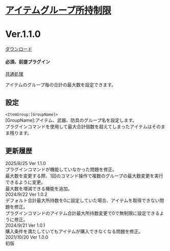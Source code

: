 # [アイテムグループ所持制限](https://raw.githubusercontent.com/nuun888/MZ/master/NUUN_GroupMaxItems.js)
# Ver.1.1.0
[ダウンロード](https://raw.githubusercontent.com/nuun888/MZ/master/NUUN_GroupMaxItems.js)
#### 必須、前提プラグイン
[共通処理](https://github.com/nuun888/MZ/blob/master/README/Base.md)  

アイテムのグループ毎の合計の最大数を設定できます。  

## 設定
`<ItemGroup:[GroupName]>`   
[GroupName]:アイテム、武器、防具のグループ名を設定します。  
プラグインコマンドを使用して最大合計個数を超えてしまったアイテムはそのまま残ります。  

## 更新履歴  
2025/8/25 Ver 1.1.0  
プラグインコマンドが機能していなかった問題を修正。  
最大数を変更する際、1回のコマンド操作で複数のグループの最大数変更を実行できるように変更。  
最大数を増減できる機能を追加。  
2024/9/22 Ver 1.0.2  
デフォルト合計最大所持数を0に設定していた場合、アイテムを取得できない問題を修正。  
プラグインコマンドのアイテム合計最大所持数変更で0で無制限に設定できるように修正。  
2024/9/21 Ver 1.0.1  
購入条件を満たしていてもアイテムが購入できなくなる問題を修正。  
2021/10/20 Ver 1.0.0  
初版  
